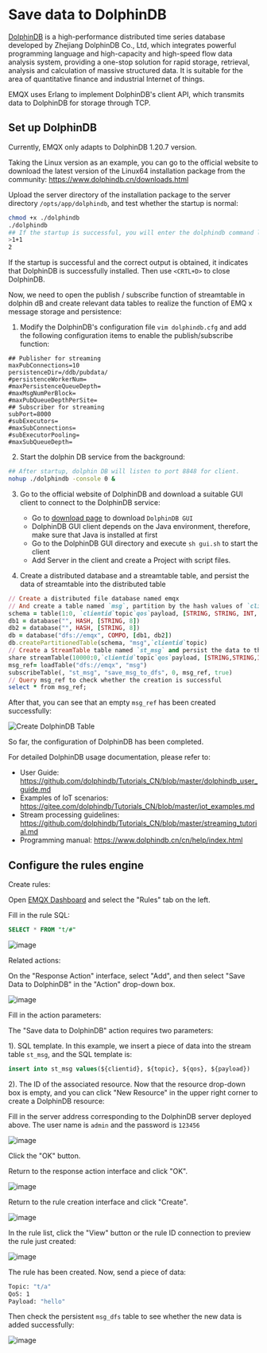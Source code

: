 # Save data to DolphinDB

[DolphinDB](https://www.dolphindb.cn) is a high-performance distributed time series database developed by Zhejiang  DolphinDB Co., Ltd, which integrates powerful programming language and high-capacity and high-speed flow data analysis system, providing a one-stop solution for rapid storage, retrieval, analysis and calculation of massive structured data. It is suitable for the area of quantitative finance and industrial Internet of things.

EMQX uses Erlang to implement DolphinDB's client API, which transmits data to DolphinDB for storage through TCP.

## Set up DolphinDB

Currently, EMQX only adapts to DolphinDB 1.20.7 version.

Taking the Linux version as an example, you can go to the official website to download the latest version of the Linux64 installation package from the community: https://www.dolphindb.cn/downloads.html

Upload the server directory of the installation package to the server directory `/opts/app/dolphindb`, and test whether the startup is normal:

```bash
chmod +x ./dolphindb
./dolphindb
## If the startup is successful, you will enter the dolphindb command line and execute 1+1
>1+1
2
```

If the startup is successful and the correct output is obtained, it indicates that DolphinDB is successfully installed. Then use `<CRTL+D>` to close DolphinDB.

Now, we need to open the publish / subscribe function of streamtable in dolphin dB and create relevant data tables to realize the function of EMQ x message storage and persistence:

1. Modify the DolphinDB's configuration file `vim dolphindb.cfg` and add the following configuration items to enable the publish/subscribe function:
``` properties
## Publisher for streaming
maxPubConnections=10
persistenceDir=/ddb/pubdata/
#persistenceWorkerNum=
#maxPersistenceQueueDepth=
#maxMsgNumPerBlock=
#maxPubQueueDepthPerSite=
## Subscriber for streaming
subPort=8000
#subExecutors=
#maxSubConnections=
#subExecutorPooling=
#maxSubQueueDepth=
```

2. Start the dolphin DB service from the background:
```bash
## After startup, dolphin DB will listen to port 8848 for client.
nohup ./dolphindb -console 0 &
```

3. Go to the official website of DolphinDB and download a suitable GUI client to connect to the DolphinDB service:
    - Go to [download page](http://www.dolphindb.cn/alone/alone.php?id=10) to download `DolphinDB GUI`
    - DolphinDB GUI client depends on the Java environment, therefore, make sure that Java is installed at first
    - Go to the DolphinDB GUI directory and execute `sh gui.sh` to start the client
    - Add Server in the client and create a Project with script files.

4. Create a distributed database and a streamtable table, and persist the data of streamtable into the distributed table
```ruby
// Create a distributed file database named emqx
// And create a table named `msg`, partition by the hash values of `clientid` and `topic`:
schema = table(1:0, `clientid`topic`qos`payload, [STRING, STRING, INT, STRING])
db1 = database("", HASH, [STRING, 8])
db2 = database("", HASH, [STRING, 8])
db = database("dfs://emqx", COMPO, [db1, db2])
db.createPartitionedTable(schema, "msg",`clientid`topic)
// Create a StreamTable table named `st_msg` and persist the data to the `msg` table.
share streamTable(10000:0,`clientid`topic`qos`payload, [STRING,STRING,INT,STRING]) as st_msg
msg_ref= loadTable("dfs://emqx", "msg")
subscribeTable(, "st_msg", "save_msg_to_dfs", 0, msg_ref, true)
// Query msg_ref to check whether the creation is successful
select * from msg_ref;
```
After that, you can see that an empty `msg_ref` has been created successfully:

![Create DolphinDB Table](./assets/rule-engine/dolphin_create_tab.jpg)

So far, the configuration of DolphinDB has been completed.

For detailed DolphinDB usage documentation, please refer to:
- User Guide: https://github.com/dolphindb/Tutorials_CN/blob/master/dolphindb_user_guide.md
- Examples of IoT scenarios: https://gitee.com/dolphindb/Tutorials_CN/blob/master/iot_examples.md
- Stream processing guidelines: https://github.com/dolphindb/Tutorials_CN/blob/master/streaming_tutorial.md
- Programming manual: https://www.dolphindb.cn/cn/help/index.html

## Configure the rules engine

Create rules:

Open [EMQX Dashboard](http://127.0.0.1:18083/#/rules) and select the "Rules" tab on the left.

Fill in the rule SQL:

```sql
SELECT * FROM "t/#"
```

![image](./assets/rule-engine/rule_sql.png)

Related actions:

On the "Response Action" interface, select "Add", and then select "Save Data to DolphinDB" in the "Action" drop-down box.

![image](./assets/rule-engine/dolphin_action_1.jpg)

Fill in the action parameters:

The "Save data to DolphinDB" action requires two parameters:

1). SQL template. In this example, we insert a piece of data into the stream table `st_msg`, and the SQL template is:

```sql
insert into st_msg values(${clientid}, ${topic}, ${qos}, ${payload})
```

2). The ID of the associated resource. Now that the resource drop-down box is empty, and you can click "New Resource" in the upper right corner to create a DolphinDB resource:

Fill in the server address corresponding to the DolphinDB server deployed above. The user name is `admin` and the password is `123456`

![image](./assets/rule-engine/dolphin_res_1.jpg)

Click the "OK" button.

Return to the response action interface and click "OK".

![image](./assets/rule-engine/dolphin_action_2.jpg)

Return to the rule creation interface and click "Create".

![image](./assets/rule-engine/dolphin_action_3.jpg)

In the rule list, click the "View" button or the rule ID connection to preview the rule just created:

![image](./assets/rule-engine/dolphin_overview.jpg)

The rule has been created. Now, send a piece of data:

```bash
Topic: "t/a"
QoS: 1
Payload: "hello"
```

Then check the persistent `msg_dfs` table to see whether the new data is added successfully:

![image](./assets/rule-engine/dolphin_result.jpg)
